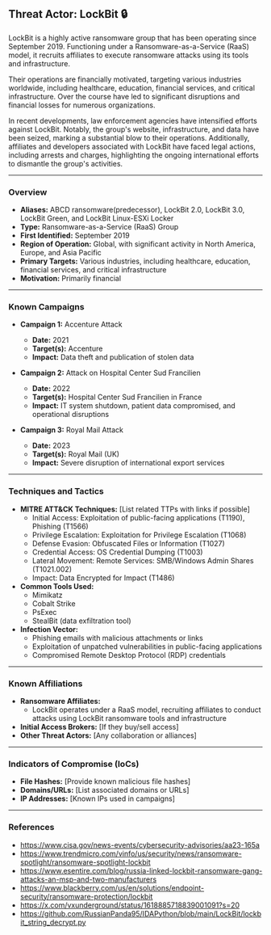 ## Threat Actor: LockBit 🔒
LockBit is a highly active ransomware group that has been operating since September 2019. Functioning under a Ransomware-as-a-Service (RaaS) model, it recruits affiliates to execute ransomware attacks using its tools and infrastructure.

Their operations are financially motivated, targeting various industries worldwide, including healthcare, education, financial services, and critical infrastructure. Over the course have led to significant disruptions and financial losses for numerous organizations.

In recent developments, law enforcement agencies have intensified efforts against LockBit. Notably, the group's website, infrastructure, and data have been seized, marking a substantial blow to their operations. 
Additionally, affiliates and developers associated with LockBit have faced legal actions, including arrests and charges, highlighting the ongoing international efforts to dismantle the group's activities. 

---
### Overview
- **Aliases:** ABCD ransomware(predecessor), LockBit 2.0, LockBit 3.0, LockBit Green, and LockBit Linux-ESXi Locker
- **Type:** Ransomware-as-a-Service (RaaS) Group
- **First Identified:** September 2019
- **Region of Operation:** Global, with significant activity in North America, Europe, and Asia Pacific
- **Primary Targets:** Various industries, including healthcare, education, financial services, and critical infrastructure
- **Motivation:** Primarily financial

---
### Known Campaigns
- **Campaign 1:** Accenture Attack
  - **Date:** 2021
  - **Target(s):** Accenture
  - **Impact:** Data theft and publication of stolen data

- **Campaign 2:** Attack on Hospital Center Sud Francilien
  - **Date:** 2022
  - **Target(s):** Hospital Center Sud Francilien in France
  - **Impact:**  IT system shutdown, patient data compromised, and operational disruptions

- **Campaign 3:** Royal Mail Attack
  - **Date:** 2023
  - **Target(s):** Royal Mail (UK)
  - **Impact:** Severe disruption of international export services
    
---
### Techniques and Tactics
- **MITRE ATT&CK Techniques:** [List related TTPs with links if possible]
  - Initial Access: Exploitation of public-facing applications (T1190), Phishing (T1566)
  - Privilege Escalation: Exploitation for Privilege Escalation (T1068)
  - Defense Evasion: Obfuscated Files or Information (T1027)
  - Credential Access: OS Credential Dumping (T1003)
  - Lateral Movement: Remote Services: SMB/Windows Admin Shares (T1021.002)
  - Impact: Data Encrypted for Impact (T1486)
- **Common Tools Used:**
  - Mimikatz
  - Cobalt Strike
  - PsExec
  - StealBit (data exfiltration tool)
- **Infection Vector:**
  - Phishing emails with malicious attachments or links
  - Exploitation of unpatched vulnerabilities in public-facing applications
  - Compromised Remote Desktop Protocol (RDP) credentials

---
### Known Affiliations
- **Ransomware Affiliates:** 
  - LockBit operates under a RaaS model, recruiting affiliates to conduct attacks using LockBit ransomware tools and infrastructure
- **Initial Access Brokers:** [If they buy/sell access]
- **Other Threat Actors:** [Any collaboration or alliances]

---
### Indicators of Compromise (IoCs)
- **File Hashes:** [Provide known malicious file hashes]
- **Domains/URLs:** [List associated domains or URLs]
- **IP Addresses:** [Known IPs used in campaigns]


---
### References
- https://www.cisa.gov/news-events/cybersecurity-advisories/aa23-165a
- https://www.trendmicro.com/vinfo/us/security/news/ransomware-spotlight/ransomware-spotlight-lockbit
- https://www.esentire.com/blog/russia-linked-lockbit-ransomware-gang-attacks-an-msp-and-two-manufacturers
- https://www.blackberry.com/us/en/solutions/endpoint-security/ransomware-protection/lockbit
- https://x.com/vxunderground/status/1618885718839001091?s=20
- https://github.com/RussianPanda95/IDAPython/blob/main/LockBit/lockbit_string_decrypt.py
